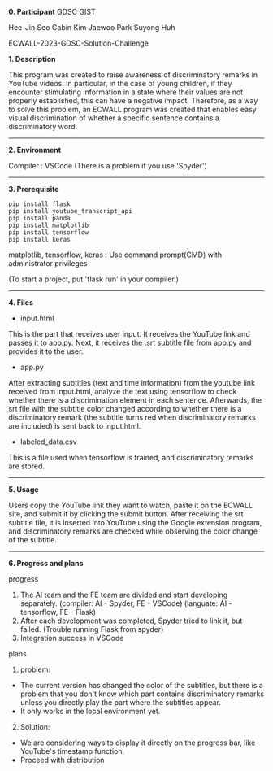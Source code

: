 **0. Participant**
GDSC GIST

Hee-Jin Seo
Gabin Kim
Jaewoo Park
Suyong Huh



ECWALL-2023-GDSC-Solution-Challenge

**1. Description**

This program was created to raise awareness of discriminatory remarks in YouTube videos. In particular, in the case of young children, if they encounter stimulating information in a state where their values are not properly established, this can have a negative impact. Therefore, as a way to solve this problem, an ECWALL program was created that enables easy visual discrimination of whether a specific sentence contains a discriminatory word.

* * *
**2. Environment**

 Compiler : VSCode (There is a problem if you use 'Spyder')
 
* * *
**3. Prerequisite**
```
pip install flask
pip install youtube_transcript_api
pip install panda
pip install matplotlib
pip install tensorflow
pip install keras
```
matplotlib, tensorflow, keras : Use command prompt(CMD) with administrator privileges

(To start a project, put 'flask run' in your compiler.)

* * *
**4. Files**
- input.html

This is the part that receives user input. It receives the YouTube link and passes it to app.py.
Next, it receives the .srt subtitle file from app.py and provides it to the user.
- app.py

After extracting subtitles (text and time information) from the youtube link received from input.html, analyze the text using tensorflow to check whether there is a discrimination element in each sentence. Afterwards, the srt file with the subtitle color changed according to whether there is a discriminatory remark (the subtitle turns red when discriminatory remarks are included) is sent back to input.html.
- labeled_data.csv

This is a file used when tensorflow is trained, and discriminatory remarks are stored.

* * *
**5. Usage**

Users copy the YouTube link they want to watch, paste it on the ECWALL site, and submit it by clicking the submit button. After receiving the srt subtitle file, it is inserted into YouTube using the Google extension program, and discriminatory remarks are checked while observing the color change of the subtitle.

* * *
**6. Progress and plans**

progress
1. The AI team and the FE team are divided and start developing separately.
(compiler: AI - Spyder, FE - VSCode)
(languate: AI - tensorflow, FE - Flask)
2. After each development was completed, Spyder tried to link it, but failed.
(Trouble running Flask from spyder)
3. Integration success in VSCode

plans
1. problem: 
- The current version has changed the color of the subtitles, but there is a problem that you don't know which part contains discriminatory remarks unless you directly play the part where the subtitles appear. 
- It only works in the local environment yet.

2. Solution: 
- We are considering ways to display it directly on the progress bar, like YouTube's timestamp function.
- Proceed with distribution
